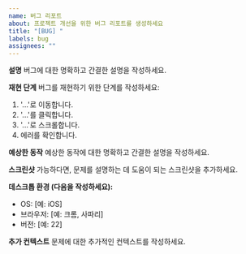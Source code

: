 ```yaml
---
name: 버그 리포트
about: 프로젝트 개선을 위한 버그 리포트를 생성하세요
title: "[BUG] "
labels: bug
assignees: ""
---
```


**설명**
버그에 대한 명확하고 간결한 설명을 작성하세요.

**재현 단계**
버그를 재현하기 위한 단계를 작성하세요:

1. '...'로 이동합니다.
2. '...'를 클릭합니다.
3. '...'로 스크롤합니다.
4. 에러를 확인합니다.

**예상한 동작**
예상한 동작에 대한 명확하고 간결한 설명을 작성하세요.

**스크린샷**
가능하다면, 문제를 설명하는 데 도움이 되는 스크린샷을 추가하세요.

**데스크톱 환경 (다음을 작성하세요):**

- OS: [예: iOS]
- 브라우저: [예: 크롬, 사파리]
- 버전: [예: 22]

**추가 컨텍스트**
문제에 대한 추가적인 컨텍스트를 작성하세요.
